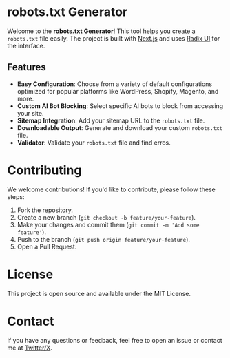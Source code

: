 # robots.txt Generator

Welcome to the **robots.txt Generator**! This tool helps you create a `robots.txt` file easily. The project is built with [Next.js](https://nextjs.org/) and uses [Radix UI](https://www.radix-ui.com/) for the interface.

## Features

- **Easy Configuration**: Choose from a variety of default configurations optimized for popular platforms like WordPress, Shopify, Magento, and more.
- **Custom AI Bot Blocking**: Select specific AI bots to block from accessing your site.
- **Sitemap Integration**: Add your sitemap URL to the `robots.txt` file.
- **Downloadable Output**: Generate and download your custom `robots.txt` file.
- **Validator**: Validate your `robots.txt` file and find erros.

# Contributing

We welcome contributions! If you'd like to contribute, please follow these steps:

1. Fork the repository.
2. Create a new branch (`git checkout -b feature/your-feature`).
3. Make your changes and commit them (`git commit -m 'Add some feature'`).
4. Push to the branch (`git push origin feature/your-feature`).
5. Open a Pull Request.

# License

This project is open source and available under the MIT License.

# Contact

If you have any questions or feedback, feel free to open an issue or contact me at [Twitter/X](https://twitter.com/elchiconube).
